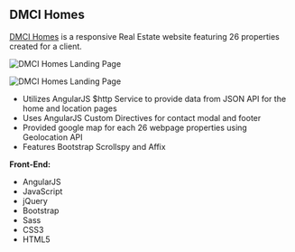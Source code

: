 
**DMCI Homes**
--------------------

[DMCI Homes](http://www.dmcicondomanila.com/) is a responsive Real Estate website featuring 26 properties created for a client.

![DMCI Homes Landing Page](http://www.bernadetteengleman.com/img/portfolio/dmcithumbnail.jpg)

![DMCI Homes Landing Page](http://www.bernadetteengleman.com/img/portfolio/dmcithumbnail2.jpg)

 - Utilizes AngularJS $http Service to provide data from JSON API for the home and location pages
 - Uses AngularJS Custom Directives for contact modal and footer
 - Provided google map for each 26 webpage properties using Geolocation API
 - Features Bootstrap Scrollspy and Affix


**Front-End:**

 - AngularJS
 - JavaScript
 - jQuery 
 - Bootstrap
 - Sass
 - CSS3
 - HTML5
